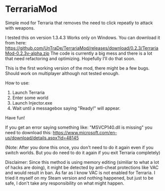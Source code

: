 # TerrariaMod
Simple mod for Terraria that removes the need to click repeatly to attack with weapons.

I tested this on version 1.3.4.3 Works only on Windows.
You can download it from here: https://github.com/UnTraDe/TerrariaMod/releases/download/0.2.3/TerrariaMod-0.2.3v-alpha.zip
The code is currently a big mess and there is a lot that need refactoring and optimizing. Hopefully I'll do that soon.

This is the first working version of the mod, there might be a few bugs. Should work on multiplayer although not tested enough.

How to use:

1. Launch Terraria
2. Enter some world
3. Launch Injector.exe
4. Wait until a messagebox saying "Ready!" will appear.

Have fun!

If you get an error saying something like: "MSVCP140.dll is missing" you need to download this: https://www.microsoft.com/en-us/download/details.aspx?id=48145

(Note: After you done this once, you don't need to do it again even if you switch worlds. But you do need to do it again if you exit Terraria completely)

Disclaimer: Since this method is using memory editing (similiar to what a lot of hacks are doing), it might be detected by anti-cheat protections like VAC and would result in ban. As far as I know VAC is not enabled for Terraria. I tried it myself on my Steam version and nothing happened, but just to be safe, I don't take any responsibility on what might happen.

